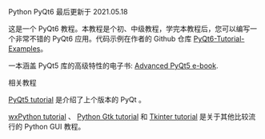 Python PyQt6
最后更新于 2021.05.18

这是一个 PyQt6 教程。本教程是个初、中级教程，学完本教程后，您可以编写一个非常不错的 PyQt6 应用。代码示例在作者的 Github 仓库 [PyQt6-Tutorial-Examples](https://github.com/janbodnar/PyQt6-Tutorial-Examples)。


一本涵盖 PyQt5 库的高级特性的电子书: [Advanced PyQt5 e-book](https://zetcode.com/ebooks/advancedpyqt5/).

相关教程

[PyQt5 tutorial](https://zetcode.com/gui/pyqt5/) 是介绍了上个版本的 PyQt 。

 [wxPython tutorial](https://zetcode.com/wxpython/) 、 [Python Gtk tutorial](https://zetcode.com/python/gtk/) 和
 [Tkinter tutorial](https://zetcode.com/tkinter/) 是关于其他比较流行的 Python GUI 教程。